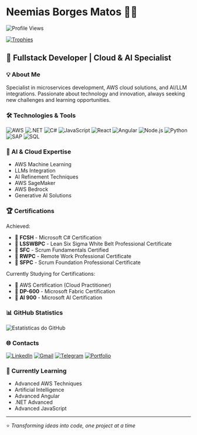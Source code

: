# Neemias Borges Matos 👨‍💻

![Profile Views](https://komarev.com/ghpvc/?username=Neemoasb&color=0e75b6&style=flat-square)

[![Trophies](https://github-profile-trophy.vercel.app/?username=NeemiasBorges&theme=onedark&column=4&margin-w=15&margin-h=15&no-frame=true&title=MultiLanguage,Commits,Experience,Repositories)](https://github.com/ryo-ma/github-profile-trophy)

## 🚀 Fullstack Developer | Cloud & AI Specialist

### 💡 About Me
Specialist in microservices development, AWS cloud solutions, and AI/LLM integrations. Passionate about technology and innovation, always seeking new challenges and learning opportunities.

### 🛠️ Technologies & Tools
![AWS](https://img.shields.io/badge/Amazon_AWS-232F3E?style=for-the-badge&logo=amazon-aws&logoColor=white)
![.NET](https://img.shields.io/badge/.NET-512BD4?style=for-the-badge&logo=dotnet&logoColor=white)
![C#](https://img.shields.io/badge/C%23-239120?style=for-the-badge&logo=c-sharp&logoColor=white)
![JavaScript](https://img.shields.io/badge/JavaScript-F7DF1E?style=for-the-badge&logo=javascript&logoColor=black)
![React](https://img.shields.io/badge/React-20232A?style=for-the-badge&logo=react&logoColor=61DAFB)
![Angular](https://img.shields.io/badge/Angular-DD0031?style=for-the-badge&logo=angular&logoColor=white)
![Node.js](https://img.shields.io/badge/Node.js-43853D?style=for-the-badge&logo=node.js&logoColor=white)
![Python](https://img.shields.io/badge/Python-3776AB?style=for-the-badge&logo=python&logoColor=white)
![SAP](https://img.shields.io/badge/SAP-0FAAFF?style=for-the-badge&logo=sap&logoColor=white)
![SQL](https://img.shields.io/badge/SQL-4479A1?style=for-the-badge&logo=sql&logoColor=white)

### 🧠 AI & Cloud Expertise
- AWS Machine Learning
- LLMs Integration
- AI Refinement Techniques
- AWS SageMaker
- AWS Bedrock
- Generative AI Solutions

### 🏆 Certifications
Achieved:
- 🔹 **FCSH** - Microsoft C# Certification
- 🔹 **LSSWBPC** - Lean Six Sigma White Belt Professional Certificate
- 🔹 **SFC** - Scrum Fundamentals Certified
- 🔹 **RWPC** - Remote Work Professional Certificate
- 🔹 **SFPC** - Scrum Foundation Professional Certificate

Currently Studying for Certifications:
- 🔸 AWS Certification (Cloud Practitioner)
- 🔸 **DP-600** - Microsoft Fabric Certification
- 🔸 **AI 900** - Microsoft AI Certification

### 📊 GitHub Statistics
![Estatísticas do GitHub](https://github-readme-stats.vercel.app/api?username=NeemiasBorges&theme=radical&show_icons=true)

### 🌐 Contacts
[![LinkedIn](https://img.shields.io/badge/LinkedIn-0077B5?style=for-the-badge&logo=linkedin&logoColor=white)](https://www.linkedin.com/in/neemias-borges/)
[![Gmail](https://img.shields.io/badge/Gmail-D14836?style=for-the-badge&logo=gmail&logoColor=white)](mailto:neemiasb.dev@gmail.com)
[![Telegram](https://img.shields.io/badge/Telegram-2CA5E0?style=for-the-badge&logo=telegram&logoColor=white)](https://t.me/+ajambfnc06xiODJh/)
[![Portfolio](https://img.shields.io/badge/Portfolio-000000?style=for-the-badge&logo=About.me&logoColor=white)](https://neemiasborges.github.io/portfolio/)

### 🌱 Currently Learning
- Advanced AWS Techniques
- Artificial Intelligence
- Advanced Angular
- .NET Advanced
- Advanced JavaScript

---
⭐ *Transforming ideas into code, one project at a time*
